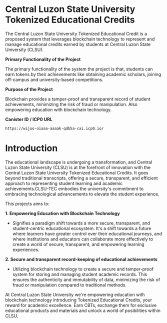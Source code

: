 # Central Luzon State University Tokenized Educational Credits
The Central Luzon State University Tokenized Educational Credit is a proposed system that leverages blockchain technology to represent and manage educational credits earned by students at Central Luzon State University (CLSU).


**Primary Functionality of the Project**

The primary functionality of the system the project is that, students can earn tokens by their achievements like obtaining academic scholars, joining off-campus and university-based  competitions. 

**Purpose of the Project**

Blockchain provides a tamper-proof and transparent record of student achievements, minimizing the risk of fraud or manipulation. Also empowering education with blockchain technology.

**Canister ID / ICP0 URL**
```
https://wijoo-oiaaa-aaaak-qdb5a-cai.icp0.io/
```


# Introduction
The educational landscape is undergoing a transformation, and Central Luzon State University (CLSU) is at the forefront of innovation with the Central Luzon State University Tokenized Educational Credits. It goes beyond traditional transcripts, offering a secure, transparent, and efficient approach to representing student learning and academic achievements.CLSU-TEC embodies the university's commitment to embracing technological advancements to elevate the student experience.

This projects aims to:

**1. Empowering Education with Blockchain Technology**

- Signifies a paradigm shift towards a more secure, transparent, and student-centric educational ecosystem. It's a shift towards a future where learners have greater control over their educational journeys, and where institutions and educators can collaborate more effectively to create a world of secure, transparent, and empowering learning experiences.

**2. Secure and transparent record-keeping of educational achievements**

- Utilizing blockchain technology to create a secure and tamper-proof system for storing and managing student academic records. This ensures the authenticity and immutability of data, minimizing the risk of fraud or manipulation compared to traditional methods.

At Central Luzon State University we're empowering education with blockchain technology introducing Tokenized Educational Credits, your reward for academic excellence. Earn CBTs, exchange them for exclusive educational products and materials and unlock a world of posibilities within CLSU.
